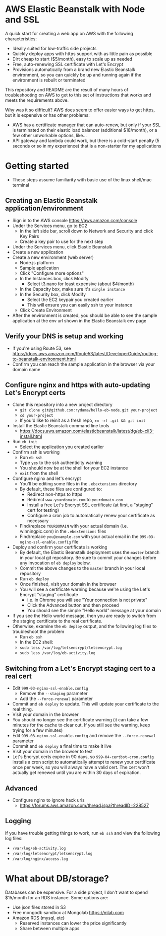 # AWS Elastic Beanstalk with Node and SSL

A quick start for creating a web app on AWS with the following characteristics:

- Ideally suited for low-traffic side projects
- Quickly deploy apps with https support with as little pain as possible
- Dirt cheap to start ($5/month), easy to scale up as needed
- Free, auto-renewing SSL certificate with Let's Encrypt
- Provisions automatically from a brand new Elastic Beanstalk environment, so you can quickly be up and running again if the environment is rebuilt or terminated

This repository and README are the result of many hours of troubleshooting on AWS to get to this set of instructions that works and meets the requirements above.

Why was it so difficult? AWS does seem to offer easier ways to get https, but it is expensive or has other problems:

- AWS has a certificate manager that can auto-renew, but only if your SSL is terminated on their elastic load balancer (additional $18/month), or a few other unworkable options, like...
- API gateway and lambda could work, but there is a cold-start penalty (5 seconds or so in my experience) that is a non-starter for my applications

# Getting started

- These steps assume familiarity with basic use of the linux shell/mac terminal

## Creating an Elastic Beanstalk application/environment

- Sign in to the AWS console https://aws.amazon.com/console
- Under the Services menu, go to EC2
  - In the left side bar, scroll down to Network and Security and click Key Pairs
  - Create a key pair to use for the next step
- Under the Services menu, click Elastic Beanstalk
- Create a new application
- Create a new environment (web server)
  - Node.js platform
  - Sample application
  - Click "Configure more options"
  - In the Instances box, click Modify
    - Select t3.nano for least expensive (about $4/month)
  - In the Capacity box, make sure it's `single instance`
  - In the Security box, click Modify
    - Select the EC2 keypair you created earlier
    - This will ensure you can easily ssh to your instance
  - Click Create Environment
- After the environment is created, you should be able to see the sample application at the env url shown in the Elastic Beanstalk env page

## Verify your DNS is setup and working

- If you're using Route 53, see https://docs.aws.amazon.com/Route53/latest/DeveloperGuide/routing-to-beanstalk-environment.html
- Confirm you can reach the sample application in the browser via your domain name 

## Configure nginx and https with auto-updating Let's Encrypt certs

- Clone this repository into a new project directory
  - `git clone git@github.com:rydama/hello-eb-node.git your-project`
  - `cd your-project`
  - If you'd like to reinit as a fresh repo, `rm -rf .git && git init`
- Install the Elastic Beanstalk command line tools
  - https://docs.aws.amazon.com/elasticbeanstalk/latest/dg/eb-cli3-install.html
- Run `eb init`
  - Select the application you created earlier
- Confirm ssh is working
  - Run `eb ssh`
  - Type `yes` to the ssh authenticity warning
  - You should now be at the shell for your EC2 instance
  - `exit` from the shell
- Configure nginx and let's encrypt
  - You'll be editing some files in the `.ebextensions` directory
  - By default, these files are configured to:
    - Redirect non-https to https
    - Redirect `www.yourdomain.com` to `yourdomain.com`
    - Install a free Let's Encrypt SSL certificate (at first, a "staging" cert for testing)
    - Configure a cron job to automatically renew your certificate as necessary
  - Find/replace `YOURDOMAIN` with your actual domain (i.e. winningpic.com) in the `.ebextensions` files
  - Find/replace `you@example.com` with your actual email in the `999-03-nginx-ssl-enable.config` file
- Deploy and confirm your certificate is working
  - By default, the Elastic Beanstalk deployment uses the `master` branch in your local git repository. Be sure to commit your changes before any invocation of `eb deploy` below.
  - Commit the above changes to the `master` branch in your local repository
  - Run `eb deploy`
  - Once finished, visit your domain in the browser
  - You will see a certificate warning because we're using the Let's Encrypt "staging" certificate
    - i.e. in Chrome you will see "Your connection is not private" 
    - Click the Advanced button and then proceed
    - You should see the simple "Hello world" message at your domain
- If you see the Hello world message, then you are ready to switch from the staging certificate to the real certificate.
- Otherwise, examine the `eb deploy` output, and the following log files to troubleshoot the problem
  - Run `eb ssh`
  - In the EC2 shell:
  - `sudo less /var/log/letsencrypt/letsencrypt.log`
  - `sudo less /var/log/eb-activity.log`

## Switching from a Let's Encrypt staging cert to a real cert

- Edit `999-03-nginx-ssl-enable.config`
  - Remove the `--staging` parameter
  - Add the `--force-renewal` parameter
- Commit and `eb deploy` to update. This will update your certificate to the real thing.
- Visit your domain in the browser
- You should no longer see the certificate warning (it can take a few minutes for the cache to clear out. If you still see the warning, keep trying for a few minutes)
- Edit `999-03-nginx-ssl-enable.config` and remove the `--force-renewal` parameter
- Commit and `eb deploy` a final time to make it live
- Visit your domain in the browser to test
- Let's Encrypt certs expire in 90 days, so `999-04-certbot-cron.config` installs a cron script to automatically attempt to renew your certificate once per week, so you will always have a valid cert. The cert won't actually get renewed until you are within 30 days of expiration.


## Advanced

- Configure nginx to ignore hack urls
  - https://forums.aws.amazon.com/thread.jspa?threadID=228527

## Logging

If you have trouble getting things to work, run `eb ssh` and view the following log files:

- `/var/log/eb-activity.log`
- `/var/log/letsencrypt/letsencrypt.log`
- `/var/log/nginx/access.log`

# What about DB/storage?

Databases can be expensive. For a side project, I don't want to spend $15/month for an RDS instance. Some options are:

- Use json files stored in S3
- Free mongodb sandbox at Mongolab https://mlab.com
- Amazon RDS (mysql, etc)
  - Reserved instances can lower the price significantly
  - Share between multiple apps
